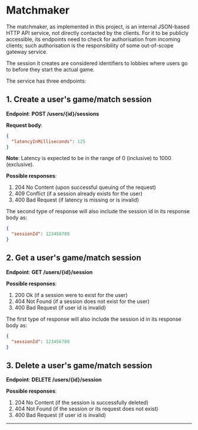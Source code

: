 # Matchmaker

The matchmaker, as implemented in this project, is an internal JSON-based HTTP API service, not directly contacted by the clients. For it to be publicly accessible, its endpoints need to check for authorisation from incoming clients; such authorisation is the responsibility of some out-of-scope gateway service.

The session it creates are considered identifiers to lobbies where users go to before they start the actual game.

The service has three endpoints:

## 1. Create a user's game/match session

**Endpoint**: **POST /users/{id}/sessions**

**Request body**:

```json
{
  "latencyInMilliseconds": 125
}
```

**Note**: Latency is expected to be in the range of 0 (inclusive) to 1000 (exclusive).

**Possible responses**:

1. 204 No Content (upon successful queuing of the request)
2. 409 Conflict (if a session already exists for the user)
3. 400 Bad Request (if latency is missing or is invalid)

The second type of response will also include the session id in its response body as:

```json
{
  "sessionId": 123456789
}
```

## 2. Get a user's game/match session

**Endpoint**: **GET /users/{id}/session**

**Possible responses**:

1. 200 Ok (if a session were to exist for the user)
2. 404 Not Found (if a session does not exist for the user)
3. 400 Bad Request (if user id is invalid)

The first type of response will also include the session id in its response body as:

```json
{
  "sessionId": 123456789
}
```

## 3. Delete a user's game/match session

**Endpoint**: **DELETE /users/{id}/session**

**Possible responses**:

1. 204 No Content (if the session is successfully deleted)
2. 404 Not Found (if the session or its request does not exist)
3. 400 Bad Request (if user id is invalid)

---
